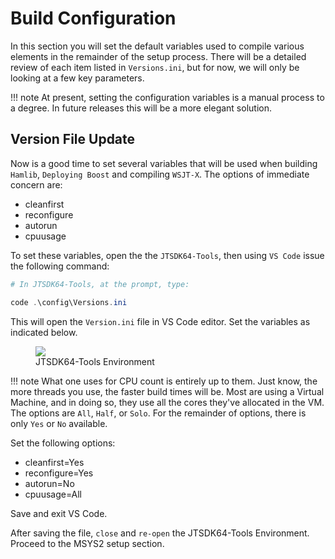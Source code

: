 # Build Configuration

In this section you will set the default variables used to compile various elements in the remainder of the setup process. There will be a detailed review of each item listed in `Versions.ini`, but for now, we will only be looking at a few key parameters. 

!!! note
    At present, setting the configuration variables is a manual process to a degree. In future releases this will be a more elegant solution.

## Version File Update

Now is a good time to set several variables that will be used when building `Hamlib`, `Deploying Boost` and compiling `WSJT-X`. The options of immediate concern are:

- cleanfirst
- reconfigure
- autorun
- cpuusage

To set these variables, open the the `JTSDK64-Tools`, then using `VS Code` issue the following command:

```powershell
# In JTSDK64-Tools, at the prompt, type: 

code .\config\Versions.ini

```

This will open the `Version.ini` file in VS Code editor. Set the variables as indicated below.

<figure>
  <img src="../images/3-Run-Setup-15.PNG" width=auto />
  <figcaption>JTSDK64-Tools Environment</figcaption>
</figure>

!!! note
    What one uses for CPU count is entirely up to them. Just know, the more threads you use, the faster build times will be. Most are using a Virtual Machine, and in doing so, they use all the cores they've allocated in the VM. The options are `All`, `Half`, or `Solo`. For the remainder of options, there is only `Yes` or `No` available.


Set the following options:

- cleanfirst=Yes
- reconfigure=Yes
- autorun=No
- cpuusage=All

Save and exit VS Code. 

After saving the file, `close` and `re-open` the JTSDK64-Tools Environment. Proceed to the MSYS2 setup section.
